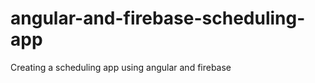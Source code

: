 angular-and-firebase-scheduling-app
===================================

Creating a scheduling app using angular and firebase 
